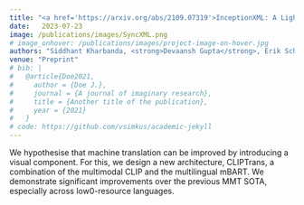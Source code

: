 ```yaml
---
title: "<a href='https://arxiv.org/abs/2109.07319'>InceptionXML: A Lightweight Framework with Synchronized Negative Sampling for Short Text Extreme Classification</a>"
date:   2023-07-23
image: /publications/images/SyncXML.png
# image_onhover: /publications/images/project-image-on-hover.jpg
authors: "Siddhant Kharbanda, <strong>Devaansh Gupta</strong>, Erik Schultheis, Atmadeep Banerjee, Vikas Verma, Rohit Babbar"
venue: "Preprint"
# bib: |
#   @article{Doe2021,
#     author = {Doe J.},
#     journal = {A journal of imaginary research},
#     title = {Another title of the publication},
#     year = {2021}
#   }
# code: https://github.com/vsimkus/academic-jekyll
---
```

We hypothesise that machine translation can be improved by introducing a visual component. For this, we design a new architecture, CLIPTrans, a combination of the multimodal CLIP and the multilingual mBART. We demonstrate significant improvements over the previous MMT SOTA, especially across low0-resource languages.
